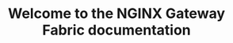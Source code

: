 ---
title: "Welcome to the NGINX Gateway Fabric documentation"
description: 
linkTitle: "NGINX Gateway Fabric"
menu: docs
---
